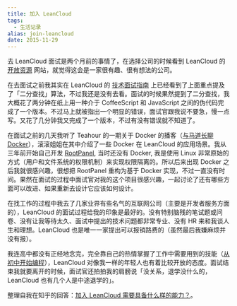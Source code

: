 ```yaml
---
title: 加入 LeanCloud
tags:
  - 生活记录
alias: join-leancloud
date: 2015-11-29
---
```


去 LeanCloud 面试是两个月前的事情了，在选择公司的时候看到 LeanCloud 的 [开放资源](https://open.leancloud.cn) 网站，就觉得这会是一家很有趣、很有想法的公司。

在去面试之前我其实在 LeanCloud 的 [技术面试指南](https://open.leancloud.cn/tech-interview-guide.html) 上已经看到了上面重点提及了「二分查找」算法，不过我还是没有去看。面试的时候果然提到了二分查找，我大概花了两分钟在纸上用一种介于 CoffeeScript 和 JavaScript 之间的伪代码完成了一个版本。不过马上就被指出一个明显的错误，面试官跟我说不要急，慢一点写。又花了几分钟我又完成了一个版本，不过有没有错误就不知道了。

在面试之前的几天我听了 Teahour 的一期关于 Docker 的播客（[与马道长聊 Docker](http://teahour.fm/2015/02/13/docker-introduction.html)），滚滚姐姐在其中介绍了一些 Docker 在 LeanCloud 的应用场景。我从三年前开始自己开发 [RootPanel](https://github.com/jysperm/RootPanel), 当时还没有 Docker, 我是使用 Linux 非常原始的方式（用户和文件系统的权限机制）来实现权限隔离的。所以后来出现 Docker 之后我就很感兴趣，很想把 RootPanel 重构为基于 Docker 实现，不过一直没有时间。果然在面试的过程中面试官对我的这个项目很感兴趣，一起讨论了还有哪些方面可以改进、如果重新去设计它应该如何设计。

在找工作的过程中我去了几家业界有些名气的互联网公司（主要是开发者服务方面的），LeanCloud 的面试过程给我的印象是最好的。没有特别脑残的笔试题或问卷、没有让我等待太久、面试中提出的技术问题都非常专业、没有 HR 来和我谈人生和理想。LeanCloud 也是唯一一家提出可以报销路费的（虽然最后我嫌麻烦并没有报）。

我连高中都没有正经地念完，完全靠自己的热情掌握了工作中需要用到的技能（[从初中开始编程](https://jysperm.me/2015/02/programming-from-middle-school)），LeanCloud 对像我一样的年轻人也有着比较开放的态度。面试结束我就要离开的时候，面试官还拍拍我的肩膀说「没关系，退学没什么的，LeanCloud 也有几个人是中途退学的」。

整理自我在知乎的回答：[加入 LeanCloud 需要具备什么样的能力？](http://www.zhihu.com/question/37394990/answer/72719244)。
